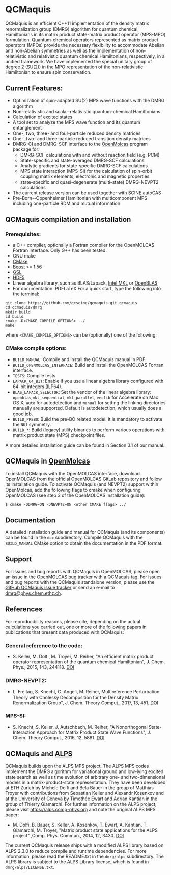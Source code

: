# QCMaquis
QCMaquis is an efficient C++11 implementation of the density matrix renormalization group (DMRG) algorithm for quantum chemical Hamiltonians in its matrix product state-matrix product operator (MPS-MPO) formulation. Quantum-chemical operators represented as matrix product operators (MPOs) provide the necessary flexibility to accommodate Abelian and non-Abelian symmetries as well as the implementation of non-relativistic and relativistic quantum chemical Hamiltonians, respectively, in a unified framework. We have implemented the special unitary group of degree 2 (SU(2)) in the MPO representation of the non-relativistic Hamiltonian to ensure spin conservation.

## Current Features:
  - Optimization of spin-adapted SU(2) MPS wave functions with the DMRG algorithm
  - Non-relativistic and scalar-relativistic quantum-chemical Hamiltonians
  - Calculation of excited states
  - A tool set to analyze the MPS wave function and its quantum entanglement
  - One-, two, three- and four-particle reduced density matrices
  - One-, two- and three-particle reduced transition density matrices
  - DMRG-CI and DMRG-SCF interface to the [OpenMolcas](https://gitlab.com/Molcas/OpenMolcas) program package for:
    - DMRG-SCF calculations with and without reaction field (e.g. PCM)
    - State-specific and state-averaged DMRG-SCF calculations
    - Analytic gradients for state-specific DMRG-SCF calculations
    - MPS state interaction (MPS-SI) for the calculation of spin-orbit coupling matrix elements, electronic and magnetic properties
    - state-specific and quasi-degenerate (multi-state) DMRG-NEVPT2 calculations
  - The current release version can be used together with SCINE autoCAS
  - Pre-Born--Oppenheimer Hamiltonian with multicomponent MPS including one-particle RDM and mutual information

## QCMaquis compilation and installation
### Prerequisites:
- a C++ compiler, optionally a Fortran compiler for the OpenMOLCAS Fortran interface. Only G++ has been tested.
- GNU make
- [CMake](https://cmake.org)
- [Boost](https://boost.org) >= 1.56
- [GSL](https://www.gnu.org/software/gsl/)
- [HDF5](https://www.hdfgroup.org/downloads/hdf5)
- Linear algebra library, such as BLAS/Lapack, [Intel MKL](https://software.intel.com/content/www/us/en/develop/tools/math-kernel-library.html) or [OpenBLAS](https://www.openblas.net/)
- For documentation: PDFLaTeX
For a quick start, type the following into the terminal:
```
git clone https://github.com/qcscine/qcmaquis.git qcmaquis
cd qcmaquis/dmrg
mkdir build
cd build
cmake -D<CMAKE_COMPILE_OPTIONS> ../
make
```
where `<CMAKE_COMPILE_OPTIONS>` can be (optionally) one of the following:

### CMake compile options:
- `BUILD_MANUAL`: Compile and install the QCMaquis manual in PDF.
- `BUILD_OPENMOLCAS_INTERFACE`: Build and install the OpenMOLCAS Fortran interface.
- `TESTS`: Compile tests.
- `LAPACK_64_BIT`: Enable if you use a linear algebra library configured with 64-bit integers (ILP64).
- `BLAS_LAPACK_SELECTOR`: Set the vendor of the linear algebra library: `openblas`,`mkl_sequential`, `mkl_parallel`, `veclib` for Accelerate on Mac OS X, `auto` for autodetection and `manual` for setting the linking directories manually are supported. Default is autodetection, which usually does a good job.
- `BUILD_PREBO`: Build the pre-BO related model. It is mandatory to activate the `NU1` symmetry. 
- `BUILD_*`: Build (legacy) utility binaries to perform various operations with matrix product state (MPS) checkpoint files.

A more detailed installation guide can be found in Section 3.1 of our manual.

## QCMaquis in [OpenMolcas](https://gitlab.com/Molcas/OpenMolcas)

To install QCMaquis with the OpenMOLCAS interface, download OpenMOLCAS from the official OpenMOLCAS GitLab repository and follow its installation guide. To activate QCMaquis (and NEVPT2) support within OpenMolcas, add the following flags to cmake when configuring OpenMOLCAS (see step 3 of the OpenMOLCAS installation guide):

```$ cmake -DDMRG=ON -DNEVPT2=ON <other CMAKE flags> ../```

## Documentation

A detailed installation guide and manual for QCMaquis (and its components) can be found in the `doc` subdirectory. Compile QCMaquis with the `BUILD_MANUAL` CMake option to obtain the documentation in the PDF format.

## Support

For issues and bug reports with QCMaquis in OpenMOLCAS, please open an issue in the [OpenMOLCAS bug tracker](https://gitlab.com/Molcas/OpenMolcas/-/issues) with a QCMaquis tag. For issues and bug reports with the QCMaquis standalone version, please use the [GitHub QCMaquis issue tracker](https://github.com/qcscine/qcmaquis/issues) or send an e-mail to dmrg@phys.chem.ethz.ch.

## References

For reproducibility reasons, please cite, depending on the actual calculations you carried out, one or more of the following papers in publications that present data produced with QCMaquis:

### General reference to the code:
  - S. Keller, M. Dolfi, M. Troyer, M. Reiher, "An efficient matrix product operator representation of the quantum chemical Hamiltonian", J. Chem. Phys., 2015, 143, 244118. [DOI](https://doi.org/10.1063/1.4939000)
### DMRG-NEVPT2:
  - L. Freitag, S. Knecht, C. Angeli, M. Reiher, Multireference Perturbation Theory with Cholesky Decomposition for the Density Matrix Renormalization Group", J. Chem. Theory Comput., 2017, 13, 451. [DOI](https://doi.org/10.1021/acs.jctc.6b00778)
### MPS-SI:
  - S. Knecht, S. Keller, J. Autschbach, M. Reiher, "A Nonorthogonal State-Interaction Approach for Matrix Product State Wave Functions", J. Chem. Theory Comput., 2016, 12, 5881. [DOI](https://doi.org/10.1021/acs.jctc.6b00889)

## QCMaquis and [ALPS](https://alps.comp-phys.org)
QCMaquis builds upon the ALPS MPS project. The ALPS MPS codes implement the DMRG algorithm for variational ground and low-lying excited state search as well as time evolution of arbitrary one- and two-dimensional models in a matrix-product-state representation. They have been developed at ETH Zurich by Michele Dolfi and Bela Bauer in the group of Matthias Troyer with contributions from Sebastian Keller and Alexandr Kosenkov and at the University of Geneva by Timothée Ewart and Adrian Kantian in the group of Thierry Giamarchi. For further information on the ALPS project, please visit https://alps.comp-phys.org and note the original ALPS MPS paper:
- M. Dolfi, B. Bauer, S. Keller, A. Kosenkov, T. Ewart, A. Kantian, T. Giamarchi, M. Troyer, "Matrix product state applications for the ALPS project" ,Comp. Phys. Commun., 2014, 12, 3430. [DOI](https://doi.org/10.1016/j.cpc.2014.08.019)

The current QCMaquis release ships with a modified ALPS library based on ALPS 2.3.0 to reduce compile and runtime dependencies. For more information, please read the README.txt in the `dmrg/alps` subdirectory. The ALPS library is subject to the ALPS Library license, which is found in `dmrg/alps/LICENSE.txt`.
